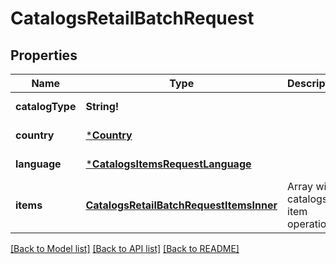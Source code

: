 # CatalogsRetailBatchRequest

## Properties
Name | Type | Description | Notes
------------ | ------------- | ------------- | -------------
**catalogType** | **String!** |  | [default to null]
**country** | [***Country**](Country.md) |  | [default to null]
**language** | [***CatalogsItemsRequestLanguage**](CatalogsItemsRequest_language.md) |  | [default to null]
**items** | [**CatalogsRetailBatchRequestItemsInner**](CatalogsRetailBatchRequest_items_inner.md) | Array with catalogs item operations | [default to null]

[[Back to Model list]](../README.md#documentation-for-models) [[Back to API list]](../README.md#documentation-for-api-endpoints) [[Back to README]](../README.md)


